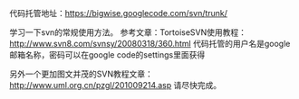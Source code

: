 代码托管地址：https://bigwise.googlecode.com/svn/trunk/

学习一下svn的常规使用方法。
参考文章：TortoiseSVN使用教程：http://www.svn8.com/svnsy/20080318/360.html
代码托管的用户名是google邮箱名称，密码可以在google code的settings里面获得


另外一个更加图文并茂的SVN教程文章：http://www.uml.org.cn/pzgl/201009214.asp
请尽快完成。